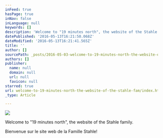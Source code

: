 ```yaml
---
inFeed: true
hasPage: true
inNav: false
inLanguage: null
keywords: []
description: 'Welcome to "19 minutes north", the website of the Stahle family. '
datePublished: '2016-05-13T16:21:50.068Z'
dateModified: '2016-05-13T16:21:41.565Z'
title: ''
author: []
sourcePath: _posts/2016-05-03-welcome-to-19-minutes-north-the-website-of-the-stahle-fam.md
authors: []
publisher:
  name: null
  domain: null
  url: null
  favicon: null
starred: true
url: welcome-to-19-minutes-north-the-website-of-the-stahle-fam/index.html
_type: Article

---
```

![](https://the-grid-user-content.s3-us-west-2.amazonaws.com/dd8bd050-1aa8-4723-a94a-7ee120eb5d74.jpg)

Welcome to "19 minutes north", the website of the Stahle family. 

Bienvenue sur le site web de la Famille Stahle!